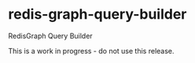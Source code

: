 # redis-graph-query-builder
RedisGraph Query Builder

This is a work in progress - do not use this release.

